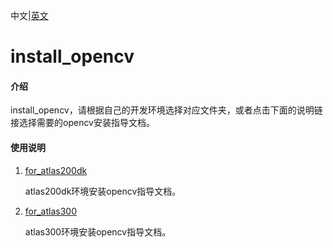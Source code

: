 中文|[英文](README_EN.md)

# install_opencv

#### 介绍

install_opencv，请根据自己的开发环境选择对应文件夹，或者点击下面的说明链接选择需要的opencv安装指导文档。

#### 使用说明

1. [for_atlas200dk](https://gitee.com/ascend/samples/tree/master/common/install_opencv/for_atlas200dk)

   atlas200dk环境安装opencv指导文档。

2. [for_atlas300](https://gitee.com/ascend/samples/tree/master/common/install_opencv/for_atlas300)

   atlas300环境安装opencv指导文档。